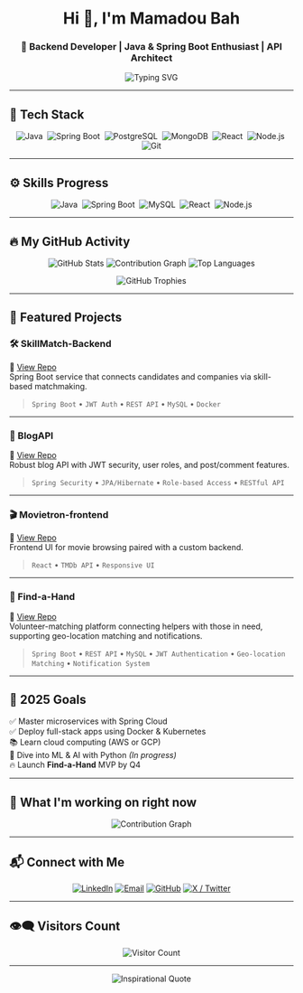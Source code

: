 <!-- README.md -->

<h1 align="center">Hi 👋, I'm Mamadou Bah</h1>
<h3 align="center">🚀 Backend Developer | Java & Spring Boot Enthusiast | API Architect</h3>

<p align="center">
  <img src="https://readme-typing-svg.herokuapp.com?font=Fira+Code&weight=600&size=24&pause=1000&color=00B96F&center=true&vCenter=true&width=435&lines=Clean+Code+Evangelist;Spring+Boot+%2F+Java+Specialist;API+Security+%26+Scalability+Fanatic;React+when+I+must+Frontend" alt="Typing SVG" />
</p>

---

## 🚀 Tech Stack
<p align="center">
  <img alt="Java" src="https://img.shields.io/badge/Java-ED8B00?style=flat&logo=java&logoColor=white" />&nbsp;
  <img alt="Spring Boot" src="https://img.shields.io/badge/SpringBoot-6DB33F?style=flat&logo=springboot&logoColor=white" />&nbsp;
  <img alt="PostgreSQL" src="https://img.shields.io/badge/PostgreSQL-316192?style=flat&logo=postgresql&logoColor=white" />&nbsp;
  <img alt="MongoDB" src="https://img.shields.io/badge/MongoDB-47A248?style=flat&logo=mongodb&logoColor=white" />&nbsp;
  <img alt="React" src="https://img.shields.io/badge/React-20232A?style=flat&logo=react&logoColor=61DAFB" />&nbsp;
  <img alt="Node.js" src="https://img.shields.io/badge/Node.js-339933?style=flat&logo=node.js&logoColor=white" />&nbsp;
  <img alt="Git" src="https://img.shields.io/badge/Git-F05032?style=flat&logo=git&logoColor=white" />
</p>

---

## ⚙️ Skills Progress

<p align="center">
  <img alt="Java" src="https://img.shields.io/badge/Java-85%25-brightgreen" />&nbsp;
  <img alt="Spring Boot" src="https://img.shields.io/badge/SpringBoot-80%25-brightgreen" />&nbsp;
  <img alt="MySQL" src="https://img.shields.io/badge/MySQL-75%25-yellow" />&nbsp;
  <img alt="React" src="https://img.shields.io/badge/React-60%25-yellow" />&nbsp;
  <img alt="Node.js" src="https://img.shields.io/badge/Node.js-65%25-orange" />
</p>

---

## 🔥 My GitHub Activity

<p align="center">
  <img src="https://github-readme-stats.vercel.app/api?username=Mamadou8bah&show_icons=true&theme=react&hide_border=true" alt="GitHub Stats" />
  <img src="https://github-readme-activity-graph.vercel.app/graph?username=Mamadou8bah&theme=react-dark&area=true&hide_border=true" alt="Contribution Graph" />
  <img src="https://github-readme-stats.vercel.app/api/top-langs/?username=Mamadou8bah&layout=compact&langs_count=8&theme=react&hide_border=true" alt="Top Languages" />
</p>

<p align="center">
  <img src="https://github-profile-trophy.vercel.app/?username=Mamadou8bah&theme=react&row=1&column=5" alt="GitHub Trophies" />
</p>

---

## 💼 Featured Projects

### 🛠️ SkillMatch-Backend  
🔗 [View Repo](https://github.com/Mamadou8bah/SkillMatch-Backend)  
Spring Boot service that connects candidates and companies via skill-based matchmaking.

> `Spring Boot` • `JWT Auth` • `REST API` • `MySQL` • `Docker`

---

### 📰 BlogAPI  
🔗 [View Repo](https://github.com/Mamadou8bah/BlogAPI)  
Robust blog API with JWT security, user roles, and post/comment features.

> `Spring Security` • `JPA/Hibernate` • `Role-based Access` • `RESTful API`

---

### 🎬 Movietron-frontend  
🔗 [View Repo](https://github.com/Mamadou8bah/Movietron-frontend)  
Frontend UI for movie browsing paired with a custom backend.

> `React` • `TMDb API` • `Responsive UI`

---

### 🤝 Find-a-Hand  
🔗 [View Repo](https://github.com/Mamadou8bah/Find-a-Hand)  
Volunteer-matching platform connecting helpers with those in need, supporting geo-location matching and notifications.

> `Spring Boot` • `REST API` • `MySQL` • `JWT Authentication` • `Geo-location Matching` • `Notification System`

---

## 🎯 2025 Goals

✅ Master microservices with Spring Cloud  
✅ Deploy full-stack apps using Docker & Kubernetes  
📚 Learn cloud computing (AWS or GCP)  
🧠 Dive into ML & AI with Python *(In progress)*  
🔥 Launch **Find-a-Hand** MVP by Q4

---

## 🚧 What I'm working on right now

<p align="center">
  <img src="https://github-readme-activity-graph.vercel.app/graph?username=Mamadou8bah&theme=react-dark&area=true&hide_border=true" alt="Contribution Graph" />
</p>

---

## 📬 Connect with Me

<p align="center">
  <a href="https://www.linkedin.com/in/mamadou-bah-821543249/" target="_blank" title="LinkedIn"><img src="https://img.shields.io/badge/LinkedIn-blue?style=for-the-badge&logo=linkedin" alt="LinkedIn" /></a>
  <a href="mailto:mbah18791@email.com" title="Email"><img src="https://img.shields.io/badge/email-D14836?style=for-the-badge&logo=gmail&logoColor=white" alt="Email" /></a>
  <a href="https://github.com/Mamadou8bah" target="_blank" title="GitHub"><img src="https://img.shields.io/badge/GitHub-100000?style=for-the-badge&logo=github&logoColor=white" alt="GitHub" /></a>
   <a href="https://x.com/MrMamadouBah?t=8bt8djr0e0Qzsw0sLmAlRw&s=09" target="_blank" title="X / Twitter"><img src="https://img.shields.io/badge/X-1DA1F2?style=for-the-badge&logo=x&logoColor=white" alt="X / Twitter" /></a>
</p>

---

## 👁‍🗨 Visitors Count

<p align="center">
  <img src="https://visitor-badge.laobi.icu/badge?page_id=Mamadou8bah.Mamadou8bah" alt="Visitor Count" />
</p>

---

<p align="center">
  <img src="https://quotes-github-readme.vercel.app/api?type=horizontal&theme=dark" alt="Inspirational Quote" />
</p>
